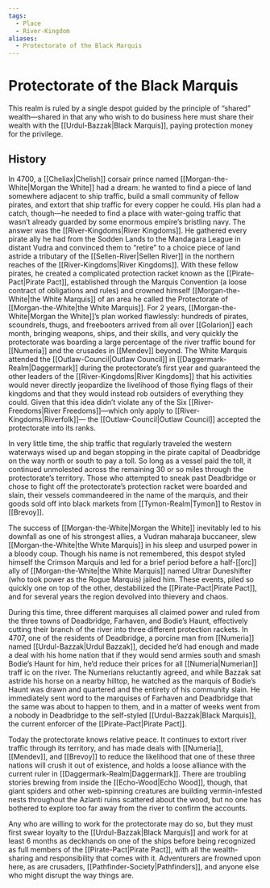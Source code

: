 ```yaml
---
tags:
  - Place
  - River-Kingdom
aliases:
  - Protectorate of the Black Marquis
---
```

# Protectorate of the Black Marquis
This realm is ruled by a single despot guided by the principle of “shared” wealth—shared in that any who wish to do business here must share their wealth with the [[Urdul-Bazzak|Black Marquis]], paying protection money for the privilege. 

## History
In 4700, a [[Cheliax|Chelish]] corsair prince named [[Morgan-the-White|Morgan the White]] had a dream: he wanted to find a piece of land somewhere adjacent to ship traffic, build a small community of fellow pirates, and extort that ship traffic for every copper he could. His plan had a catch, though—he needed to find a place with water-going traffic that wasn’t already guarded by some enormous empire’s bristling navy. The answer was the [[River-Kingdoms|River Kingdoms]]. He gathered every pirate ally he had from the Sodden Lands to the Mandagara League in distant Vudra and convinced them to “retire” to a choice piece of land astride a tributary of the [[Sellen-River|Sellen River]] in the northern reaches of the [[River-Kingdoms|River Kingdoms]]. With these fellow pirates, he created a complicated protection racket known as the [[Pirate-Pact|Pirate Pact]], established through the Marquis Convention (a loose contract of obligations and rules) and crowned himself [[Morgan-the-White|the White Marquis]] of an area he called the Protectorate of [[Morgan-the-White|the White Marquis]]. For 2 years, [[Morgan-the-White|Morgan the White]]’s plan worked flawlessly: hundreds of pirates, scoundrels, thugs, and freebooters arrived from all over [[Golarion]] each month, bringing weapons, ships, and their skills, and very quickly the protectorate was boarding a large percentage of the river traffic bound for [[Numeria]] and the crusades in [[Mendev]] beyond. The White Marquis attended the [[Outlaw-Council|Outlaw Council]] in [[Daggermark-Realm|Daggermark]] during the protectorate’s first year and guaranteed the other leaders of the [[River-Kingdoms|River Kingdoms]] that his activities would never directly jeopardize the livelihood of those flying flags of their kingdoms and that they would instead rob outsiders of everything they could. Given that this idea didn’t violate any of the Six [[River-Freedoms|River Freedoms]]—which only apply to [[River-Kingdoms|Riverfolk]]— the [[Outlaw-Council|Outlaw Council]] accepted the protectorate into its ranks.

In very little time, the ship traffic that regularly traveled the western waterways wised up and began stopping in the pirate capital of Deadbridge on the way north or south to pay a toll. So long as a vessel paid the toll, it continued unmolested across the remaining 30 or so miles through the protectorate’s territory. Those who attempted to sneak past Deadbridge or chose to fight off the protectorate’s protection racket were boarded and slain, their vessels commandeered in the name of the marquis, and their goods sold off into black markets from [[Tymon-Realm|Tymon]] to Restov in [[Brevoy]].

The success of [[Morgan-the-White|Morgan the White]] inevitably led to his downfall as one of his strongest allies, a Vudran maharaja buccaneer, slew [[Morgan-the-White|the White Marquis]] in his sleep and usurped power in a bloody coup. Though his name is not remembered, this despot styled himself the Crimson Marquis and led for a brief period before a half-[[orc]] ally of [[Morgan-the-White|the White Marquis]] named Ultrar Duneshifter (who took power as the Rogue Marquis) jailed him. These events, piled so quickly one on top of the other, destabilized the [[Pirate-Pact|Pirate Pact]], and for several years the region devolved into thievery and chaos.

During this time, three different marquises all claimed power and ruled from the three towns of Deadbridge, Farhaven, and Bodie’s Haunt, effectively cutting their branch of the river into three different protection rackets. In 4707, one of the residents of Deadbridge, a porcine man from [[Numeria]] named [[Urdul-Bazzak|Urdul Bazzak]], decided he’d had enough and made a deal with his home nation that if they would send armies south and smash Bodie’s Haunt for him, he’d reduce their prices for all [[Numeria|Numerian]] traff ic on the river. The Numerians reluctantly agreed, and while Bazzak sat astride his horse on a nearby hilltop, he watched as the marquis of Bodie’s Haunt was drawn and quartered and the entirety of his community slain. He immediately sent word to the marquises of Farhaven and Deadbridge that the same was about to happen to them, and in a matter of weeks went from a nobody in Deadbridge to the self-styled [[Urdul-Bazzak|Black Marquis]], the current enforcer of the [[Pirate-Pact|Pirate Pact]].

Today the protectorate knows relative peace. It continues to extort river traffic through its territory, and has made deals with [[Numeria]], [[Mendev]], and [[Brevoy]] to reduce the likelihood that one of these three nations will crush it out of existence, and holds a loose alliance with the current ruler in [[Daggermark-Realm|Daggermark]]. There are troubling stories brewing from inside the [[Echo-Wood|Echo Wood]], though, that giant spiders and other web-spinning creatures are building vermin-infested nests throughout the Azlanti ruins scattered about the wood, but no one has bothered to explore too far away from the river to confirm the accounts.

Any who are willing to work for the protectorate may do so, but they must first swear loyalty to the [[Urdul-Bazzak|Black Marquis]] and work for at least 6 months as deckhands on one of the ships before being recognized as full members of the [[Pirate-Pact|Pirate Pact]], with all the wealth-sharing and responsibility that comes with it. Adventurers are frowned upon here, as are crusaders, [[Pathfinder-Society|Pathfinders]], and anyone else who might disrupt the way things are.